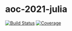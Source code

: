 # aoc-2021-julia

[![Build Status](https://github.com/adrhill/aoc-2021-julia/actions/workflows/CI.yml/badge.svg?branch=main)](https://github.com/adrhill/aoc-2021-julia/actions/workflows/CI.yml?query=branch%3Amain)
[![Coverage](https://codecov.io/gh/adrhill/aoc-2021-julia/branch/main/graph/badge.svg)](https://codecov.io/gh/adrhill/aoc-2021-julia)
